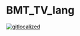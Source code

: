 # BMT_TV_lang

[![gitlocalized](https://gitlocalize.com/repo/9010/whole_project/badge.svg)](https://gitlocalize.com/repo/9010?utm_source=badge)
